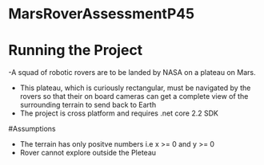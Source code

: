 # MarsRoverAssessmentP45

# Running the Project 
 -A squad of robotic rovers are to be landed by NASA on a plateau on Mars.
 - This plateau, which is curiously rectangular, must be navigated by the rovers 
    so that their on board cameras can get a complete view of the surrounding terrain to send back to Earth
 - The project is cross platform and requires .net core 2.2 SDK
  
#Assumptions 
 - The terrain has only positve numbers i.e x >= 0 and y >= 0
 - Rover cannot explore outside the Pleteau 
